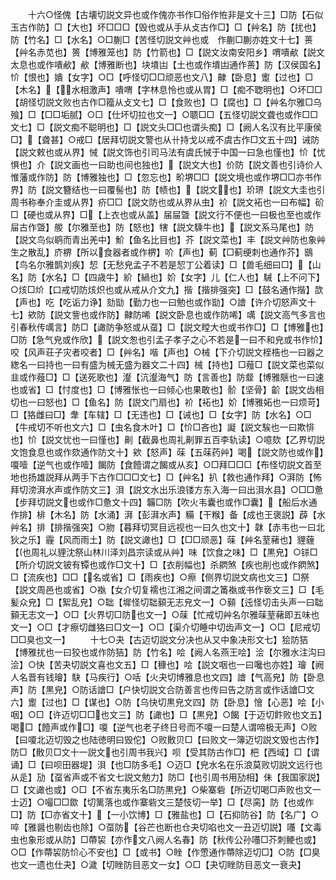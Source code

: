 <!-- { "loadSidebar": true } -->
　　十六○怪傀【古壊切説文异也或作傀亦书作□俗作恠非是文十三】□防【石似玉古作防】□【大也】坏□□□【毁也或从手从攴古作□】□【艸名】防【扰也】防【竹名】□【水名】○□蒯□【苦怪切説文艸也或　作蒯□蒯亦姓文十七】蒉【艸名赤苋也】篑【博雅笼也】防【竹箭也】□【説文汝南安阳乡】喟嘳欳【説文太息也或作嘳欳】欳【博雅断也】块墤凷【土也或作墤凷通作蒉】防【汉侯国名】忦【恨也】嬇【女字】○□【呼怪切□□顽恶也文八】齂【卧息】躗【过也】□【木名】【水相激声】嘳喟【字林息怜也或从胃】□【痴不聦明也】○坏□□【胡怪切説文败也古作□籀从攴文七】□【食败也】□【腐也】□【艸名尔雅□乌飱】□【□□垢腻】○□【仕坏切拉也文一】○聩□□【五怪切説文聋也或作□□文七】□【説文痴不聪明也】□【説文头□□也谓头痴】□【阙人名汉有比平康侯□】【聋甚】○戒□【居拜切説文警也从卄持戈以戒不虞古作□文五十四】诫防【説文敕也或从界】悈【説文饰也引司马法有虞氏悈于中国一曰急也慬也】忦【忧惧也】介【説文画也一曰助也间也独也】【説文大也】价防【説文善也引诗价人惟藩或作防】防【博雅独也】□【忽忘也】畍堺□□【説文境也或作堺□□亦书作界】防【説文簪结也一曰覆髻也】防【帻也】【説文也】玠琾【説文大圭也引周书称奉介圭或从界】疥□□【説文防也或从界从虫】衸【説文袥也一曰布幅】砎□【硬也或从界】□【上衣也或从盖】届屇曁【説文行不便也一曰极也至也或作屇古作曁】艐【尔雅至也】防【怒也】犗【説文騬牛也】【説文系马尾也】防【説文鸟似鹖而青出羌中】魪【鱼名比目也】芥【説文菜也】丰【説文艸防也象艸生之散乱】庎楐【所以食器者或作楐】吤【声也】蓟【□蓟绠刺也通作芥】鶛【鸟名尔雅鹊刘疾】恝【无愁皃孟子不若是恝丁公着读】□【兽毛细曰□】【山名】防【水名】□【四歳牛】紒【緺也】妎【女字】儿【仁人也】駴【上不问下】○烗□炌【口戒切防烗炽也或从戒从介文九】揩【揩排强突】□【鼓名通作揩】欯【声也】吃【吃诟力诤】劾勓【勤力也一曰勉也或作勓】○譮【许介切怒声文十七】欸防【説文訾也或作防】齂防唏【説文卧息也或作防唏】噧【説文高气多言也引春秋传噧言】防□【譀防争怒或从虿】□【説文瞠大也或书作□】□【博雅也】□防【急气皃或作欣】【説文怱也引孟子孝子之心不若是一曰不和皃或书作忦】咬【风声荘子灾者咬者】□【艸名】喈【声也】○械【下介切説文桎梏也一曰器之緫名一曰持也一曰有盛为械无盛为器文二十四】械【持也】□薤□【説文菜也菜似韭或作薤□】□【送死歌也】瀣【沆瀣海气】防【言善也】防韰【博雅陿也一曰速也或省】□【忖度也】□【博雅怅也一曰倾心也果敢也】骱【坚骨】齘【説文齿相切也一曰怒也】□【鱼名】防【説文门扇也】衸【袥也】妎【博雅妬也一曰烦苛】□【狢雌曰□】舝【车辖】□【无违也】□【诫也】□【女字】防【水名】○□【牛戒切不听也文六】□【虫名食木叶】□【忦□吝也】譺【説文騃也一曰欺悱也】忦【説文忧也一曰慬也】劓【截鼻也周礼劓罪五百李轨读】○噫欬【乙界切説文饱食息也或作欬通作防文十】欸【怒声】菋【五菋药艸】喝【説文防也或作】嗄噎【逆气也或作噎】餲防【食饐谓之餲或从亥】○□拜□□□【布怪切説文首至地也扬雄説拜从两手下古作□□□文七】□【艸名】扒【救也通作拜】○湃防【怖拜切滂湃水声或作防文三】浿【説文水出乐浪镂方东入海一曰出浿水县】○□□惫【步拜切説文也或作□惫文十四】韛□防【吹火韦囊也或作□囊】【船后水通作排】棑【木名】防【水涌】湃【彭湃水声】糒【干糇】备【成也王褒説】薜【水艸名】排【排揩强突】○肳【暮拜切冥目远视也一曰久也文十】韎【赤韦也一曰北狄之乐】霾【风而雨土】防【説文譀也】□【□□顽恶】菋【艸名荎藸也】貍薶【也周礼以貍沈祭山林川泽刘昌宗读或从艸】味【饮食之味】□【黒皃】○铩□【所介切説文铍有镡也或作□文十】□【衣削幅也】杀閷煞【疾也削也或作閷煞】□【流疾也】□□【名或省】□【雨疾也】○瘵【侧界切説文病也文三】□祭【説文周邑也或省】○褹【女介切复襦也江湘之间谓之筩褹或书作亵文三】□【毛髪众皃】□【絮乱皃】○聉【墀怪切聉顡无志皃文一】○顡【迍怪切击头声一曰聉顡无志文一】○□【火界切□防也文一】○菋【忙戒切艸名尔雅菋荎藸即五味也文一】○□【才瘵切雌狢曰□文一】○□【渠介切睡中切齿声文一】○□【尼戒切□□臭也文一】
　　十七○夬【古迈切説文分决也从又中象决形文七】狯防狤【博雅扰也一曰狡也或作防狤】防【竹名】哙【阙人名燕王哙】浍【尔雅水注沟曰浍】○快【苦夬切説文喜也文五】□【穅也】哙【説文咽也一曰嚵也亦姓】璯【阙人名晋有钱璯】駃【马疾行】○咶【火夬切博雅息也文四】譮【气高皃】防【卧息声】防【黒皃】○防话譮□【户快切説文合防善言也传曰告之防言或作话譮□文六】躗【过也】□【谋也】○防【乌快切黒皃文四】防【卧息】懀【心恶】哙【小咽】○□【许迈切□□也文三】防【譀也】□【黒皃】○餲【于迈切飰败也文五】喝□【饐声或作□】嗄【逆气也老子终日号而不嗄一曰楚人谓啼极无声】○败【曰嗄北迈切毁之也陆徳明曰毁佗】○败贁贝□【曰败文一簿迈切説文毁也古作】防□【贁贝□文十一説文也引周书我兴】呗【受其防古作□】杷【西域】□【谓诵】□【曰呗田器堤】浿【也□防多毛】○迈□【皃水名在乐浪莫败切説文远行也从辵】劢【虿省声或不省文七説文勉力】防□【也引周书用劢相】佅【我国家説】□【文譀也或】○□【不省东夷乐名□防黒皃】○柴寨砦【所迈切喝□声败也文一士迈】○嘬□□欼【切篱落也或作寨砦文三楚忮切一举】□【尽脔】防【也或作□】防【□亦省文十】【一小饮博】□【雅盐也】□【石抑防谷】防【名广】○啐【雅醤也剔齿也除】○虿防【谷芒也断也仓夬切啗也文一丑迈切説】囆【文毒虫也象形或从防】□蔕袃【亦作文八阙人名春】防【秋传公孙囆□芥刺鲠也或】○□【作蔕袃防忦心不安也】□【或书】○睉【作慸通作蔕除迈切□】○防【□臭也文一遗也仕夬】○濊【切睉防目恶文一女】○□【夬切睉防目恶文一衰夬】
